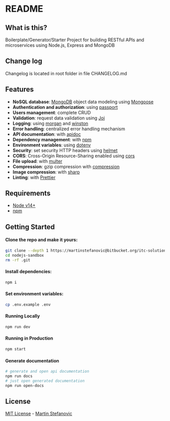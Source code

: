 # README

## What is this?

Boilerplate/Generator/Starter Project for building RESTful APIs and microservices using Node.js, Express and MongoDB

## Change log

Changelog is located in root folder in file CHANGELOG.md

## Features

- **NoSQL database**: [MongoDB](https://www.mongodb.com) object data modeling using [Mongoose](https://mongoosejs.com)
- **Authentication and authorization**: using [passport](http://www.passportjs.org)
- **Users management**: complete CRUD
- **Validation**: request data validation using [Joi](https://github.com/hapijs/joi)
- **Logging**: using [morgan](https://github.com/expressjs/morgan) and [winston](https://www.npmjs.com/package/winston)
- **Error handling**: centralized error handling mechanism
- **API documentation**: with [apidoc](https://apidocjs.com/)
- **Dependency management**: with [npm](https://www.npmjs.com/)
- **Environment variables**: using [dotenv](https://github.com/motdotla/dotenv)
- **Security**: set security HTTP headers using [helmet](https://helmetjs.github.io)
- **CORS**: Cross-Origin Resource-Sharing enabled using [cors](https://github.com/expressjs/cors)
- **File upload**: with [multer](https://www.npmjs.com/package/multer)
- **Compression**: gzip compression with [compression](https://github.com/expressjs/compression)
- **Image compression**: with [sharp](https://www.npmjs.com/package/sharp)
- **Linting**: with [Prettier](https://prettier.io)

## Requirements

- [Node v14+](https://nodejs.org/en/download/current/)
- [npm](https://www.npmjs.com/)

## Getting Started

#### Clone the repo and make it yours:

```bash
git clone --depth 1 https://martinstefanovic@bitbucket.org/itc-solution/nodejs-sandbox.git
cd nodejs-sandbox
rm -rf .git
```

#### Install dependencies:

```bash
npm i
```

#### Set environment variables:

```bash
cp .env.example .env
```

#### Running Locally

```bash
npm run dev
```

#### Running in Production

```bash
npm start
```

#### Generate documentation

```bash
# generate and open api documentation
npm run docs
# just open generated documentation
npm run open-docs
```

## License

[MIT License](README.md) - [Martin Stefanovic](https://github.com/martinstefanovic)
